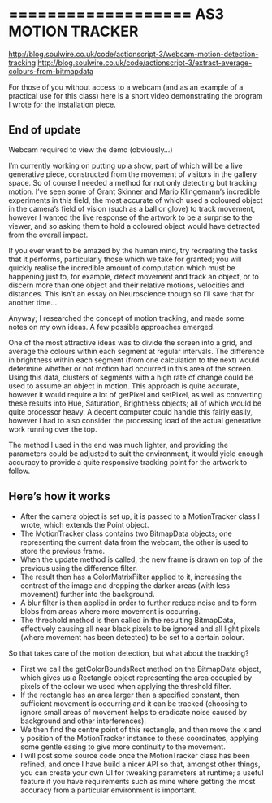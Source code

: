 ===================
AS3 MOTION TRACKER
===================
http://blog.soulwire.co.uk/code/actionscript-3/webcam-motion-detection-tracking
http://blog.soulwire.co.uk/code/actionscript-3/extract-average-colours-from-bitmapdata

For those of you without access to a webcam (and as an example of a practical use for this class) here is a short video demonstrating the program I wrote for the installation piece.


## End of update

Webcam required to view the demo (obviously…)

I’m currently working on putting up a show, part of which will be a live generative piece, constructed from the movement of visitors in the gallery space. So of course I needed a method for not only detecting but tracking motion. I’ve seen some of Grant Skinner and Mario Klingemann’s incredible experiments in this field, the most accurate of which used a coloured object in the camera’s field of vision (such as a ball or glove) to track movement, however I wanted the live response of the artwork to be a surprise to the viewer, and so asking them to hold a coloured object would have detracted from the overall impact.

If you ever want to be amazed by the human mind, try recreating the tasks that it performs, particularly those which we take for granted; you will quickly realise the incredible amount of computation which must be happening just to, for example, detect movement and track an object, or to discern more than one object and their relative motions, velocities and distances. This isn’t an essay on Neuroscience though so I’ll save that for another time…

Anyway; I researched the concept of motion tracking, and made some notes on my own ideas. A few possible approaches emerged.

One of the most attractive ideas was to divide the screen into a grid, and average the colours within each segment at regular intervals. The difference in brightness within each segment (from one calculation to the next) would determine whether or not motion had occurred in this area of the screen. Using this data, clusters of segments with a high rate of change could be used to assume an object in motion. This approach is quite accurate, however it would require a lot of getPixel and setPixel, as well as converting these results into Hue, Saturation, Brightness objects; all of which would be quite processor heavy. A decent computer could handle this fairly easily, however I had to also consider the processing load of the actual generative work running over the top.

The method I used in the end was much lighter, and providing the parameters could be adjusted to suit the environment, it would yield enough accuracy to provide a quite responsive tracking point for the artwork to follow.

## Here’s how it works

- After the camera object is set up, it is passed to a MotionTracker class I wrote, which extends the Point object. 
- The MotionTracker class contains two BitmapData objects; one representing the current data from the webcam, the other is used to store the previous frame.
- When the update method is called, the new frame is drawn on top of the previous using the difference filter.
- The result then has a ColorMatrixFilter applied to it, increasing the contrast of the image and dropping the darker areas (with less movement) further into the background.
- A blur filter is then applied in order to further reduce noise and to form blobs from areas where more movement is occurring.
- The threshold method is then called in the resulting BitmapData, effectively causing all near black pixels to be ignored and all light pixels (where movement has been detected) to be set to a certain colour.

So that takes care of the motion detection, but what about the tracking?

- First we call the getColorBoundsRect method on the BitmapData object, which gives us a Rectangle object representing the area occupied by pixels of the colour we used when applying the threshold filter.
- If the rectangle has an area larger than a specified constant, then sufficient movement is occurring and it can be tracked (choosing to ignore small areas of movement helps to eradicate noise caused by background and other interferences).
- We then find the centre point of this rectangle, and then move the x and y position of the MotionTracker instance to these coordinates, applying some gentle easing to give more continuity to the movement.
- I will post some source code once the MotionTracker class has been refined, and once I have build a nicer API so that, amongst other things, you can create your own UI for tweaking parameters at runtime; a useful feature if you have requirements such as mine where getting the most accuracy from a particular environment is important.
